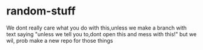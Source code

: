 random-stuff
============
We dont really care what you do with this,unless we make a branch with
text saying "unless we tell you to,dont open this and mess with this!" but we wil, prob make a new repo
for those things
